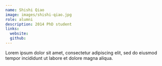 ```yaml
---
name: Shishi Qiao
image: images/shishi-qiao.jpg
role: alumni
description: 2014 PhD student
links:
  website: 
  github: 
---
```


Lorem ipsum dolor sit amet, consectetur adipiscing elit, sed do eiusmod tempor incididunt ut labore et dolore magna aliqua.
